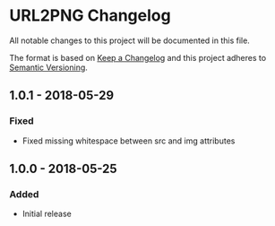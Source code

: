# URL2PNG Changelog

All notable changes to this project will be documented in this file.

The format is based on [Keep a Changelog](http://keepachangelog.com/) and this project adheres to [Semantic Versioning](http://semver.org/).

## 1.0.1 - 2018-05-29
### Fixed
- Fixed missing whitespace between src and img attributes

## 1.0.0 - 2018-05-25
### Added
- Initial release
